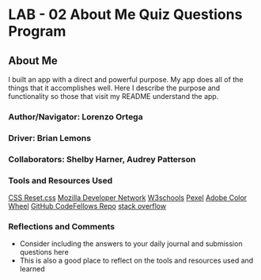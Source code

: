 # LAB - 02 About Me Quiz Questions Program

## About Me

I built an app with a direct and powerful purpose. My app does all of the things that it accomplishes well. Here  I describe the purpose and functionality so those that visit my README understand the app.

### Author/Navigator: Lorenzo Ortega

### Driver: Brian Lemons 

### Collaborators: Shelby Harner, Audrey Patterson

### Tools and Resources Used

[CSS Reset.css](https://meyerweb.com/eric/tools/css/reset/)
[Mozilla Developer Network](https://developer.mozilla.org/en-US/)
[W3schools](https://www.w3schools.com/)
[Pexel](https://www.pexels.com/)
[Adobe Color Wheel](https://color.adobe.com/create/color-wheel)
[GitHub CodeFellows Repo](https://github.com/codefellows/seattle-201n21)
[stack overflow](https://stackoverflow.com/questions/2642067/ordered-list-ol-showing-up-un-numbered)

### Reflections and Comments

* Consider including the answers to your daily journal and submission questions here
* This is also a good place to reflect on the tools and resources used and learned
